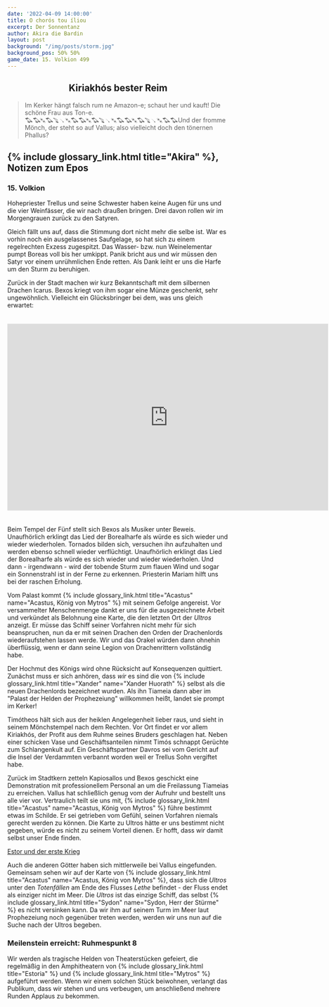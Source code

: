 ```yaml
---
date: '2022-04-09 14:00:00'
title: O chorós tou íliou
excerpt: Der Sonnentanz
author: Akira die Bardin
layout: post
background: "/img/posts/storm.jpg"
background_pos: 50% 50%
game_date: 15. Volkion 499
---
```


<h2 style="text-align: center;">Kiriakhós bester Reim</h2>

<div class="rhyme">
  <blockquote> 
    Im Kerker hängt falsch rum ne Amazon-e;
    schaut her und kauft! Die schöne Frau aus Ton-e.
    <p style="transform: skew(50deg, 0deg) !important;display: inline-block;margin: 0;">♫ ♫ ♯ ♫ ♪ ♩♯ ♫ ♫ ♯ ♫ ♪ ♩♯ ♫ ♫ ♯ ♫ ♪ ♩♯  ♫ ♫</p>   
    Und der fromme Mönch, der steht so auf Vallus;
    also vielleicht doch den tönernen Phallus?
  </blockquote>
</div>

## {% include glossary_link.html title="Akira" %}, Notizen zum Epos

### 15. Volkion

Hohepriester Trellus und seine Schwester haben keine Augen für uns und die vier Weinfässer, die wir nach draußen bringen. Drei davon rollen wir im Morgengrauen zurück zu den Satyren.

Gleich fällt uns auf, dass die Stimmung dort nicht mehr die selbe ist. War es vorhin noch ein ausgelassenes Saufgelage, so hat sich zu einem regelrechten Exzess zugespitzt. Das Wasser- bzw. nun Weinelementar pumpt Boreas voll bis her umkippt. Panik bricht aus und wir müssen den Satyr vor einem unrühmlichen Ende retten. Als Dank leiht er uns die Harfe um den Sturm zu beruhigen.

Zurück in der Stadt machen wir kurz Bekanntschaft mit dem silbernen Drachen Icarus. Bexos kriegt von ihm sogar eine Münze geschenkt, sehr ungewöhnlich. Vielleicht ein Glücksbringer bei dem, was uns gleich erwartet:

<iframe src="https://www.youtube-nocookie.com/embed/zDgYN5qeG4Y?loop=1&amp;playlist=zDgYN5qeG4Y&amp;modestbranding=1&amp;showinfo=0&amp;start=2" title="Flatt &amp; Scruggs - Roll In My Sweet Baby's Arms" allow="accelerometer; autoplay; clipboard-write; encrypted-media; gyroscope; picture-in-picture" allowfullscreen="" width="730" height="425" frameborder="0" style="margin: 20px 0;"></iframe>

Beim Tempel der Fünf stellt sich Bexos als Musiker unter Beweis. Unaufhörlich erklingt das Lied der Borealharfe als würde es sich wieder und wieder wiederholen. Tornados bilden sich, versuchen ihn aufzuhalten und werden ebenso schnell wieder verflüchtigt. Unaufhörlich erklingt das Lied der Borealharfe als würde es sich wieder und wieder wiederholen. Und dann - irgendwann - wird der tobende Sturm zum flauen Wind und sogar ein Sonnenstrahl ist in der Ferne zu erkennen. Priesterin Mariam hilft uns bei der raschen Erholung.

Vom Palast kommt {% include glossary_link.html title="Acastus" name="Acastus, König von Mytros" %} mit seinem Gefolge angereist. Vor versammelter Menschenmenge dankt er uns für die ausgezeichnete Arbeit und verkündet als Belohnung eine Karte, die den letzten Ort der _Ultros_ anzeigt. Er müsse das Schiff seiner Vorfahren nicht mehr für sich beanspruchen, nun da er mit seinen Drachen den Orden der Drachenlords wiederaufstehen lassen werde. Wir und das Orakel würden dann ohnehin überflüssig, wenn er dann seine Legion von Drachenrittern vollständig habe.

Der Hochmut des Königs wird ohne Rücksicht auf Konsequenzen quittiert. Zunächst muss er sich anhören, dass _wir_ es sind die von {% include glossary_link.html title="Xander" name="Xander Huorath" %} selbst als die neuen Drachenlords bezeichnet wurden. Als ihn Tiameia dann aber im "Palast der Helden der Prophezeiung" willkommen heißt, landet sie prompt im Kerker!

Timótheos hält sich aus der heiklen Angelegenheit lieber raus, und sieht in seinem Mönchstempel nach dem Rechten. Vor Ort findet er vor allem Kiriakhós, der Profit aus dem Ruhme seines Bruders geschlagen hat. Neben einer schicken Vase und Geschäftsanteilen nimmt Timós schnappt Gerüchte zum Schlangenkult auf. Ein Geschäftspartner Davros sei vom Gericht auf die Insel der Verdammten verbannt worden weil er Trellus Sohn vergiftet habe.

Zurück im Stadtkern zetteln Kapiosallos und Bexos geschickt eine Demonstration mit professionellem Personal an um die Freilassung Tiameias zu erreichen. Vallus hat schließlich genug vom der Aufruhr und bestellt uns alle vier vor. Vertraulich teilt sie uns mit, {% include glossary_link.html title="Acastus" name="Acastus, König von Mytros" %} führe bestimmt etwas im Schilde. Er sei getrieben vom Gefühl, seinen Vorfahren niemals gerecht werden zu können. Die Karte zu Ultros hätte er uns bestimmt nicht gegeben, würde es nicht zu seinem Vorteil dienen. Er hofft, dass wir damit selbst unser Ende finden.

<div class="clearfix">
  <a class="btn btn-secondary float-left" href="/Estor_und_der_erste_Krieg/">Estor und der erste Krieg</a>
</div>

Auch die anderen Götter haben sich mittlerweile bei Vallus eingefunden. Gemeinsam sehen wir auf der Karte von {% include glossary_link.html title="Acastus" name="Acastus, König von Mytros" %}, dass sich die _Ultros_ unter den _Totenfällen_ am Ende des Flusses _Lethe_ befindet - der Fluss endet als einziger nicht im Meer. Die _Ultros_ ist das einzige Schiff, das selbst {% include glossary_link.html title="Sydon" name="Sydon, Herr der Stürme" %} es nicht versinken kann. Da wir ihm auf seinem Turm im Meer laut Prophezeiung noch gegenüber treten werden, werden wir uns nun auf die Suche nach der Ultros begeben.

<div class="infobox">
  <h3>Meilenstein erreicht: Ruhmespunkt 8</h3>
  <p class="reward">Wir werden als tragische Helden von Theaterstücken gefeiert, die regelmäßig in den Amphitheatern von {% include glossary_link.html title="Estoria" %} und {% include glossary_link.html title="Mytros" %} aufgeführt werden. Wenn wir einem solchen Stück beiwohnen, verlangt das Publikum, dass wir stehen und uns verbeugen, um anschließend mehrere Runden Applaus zu bekommen.</p>
</div>
